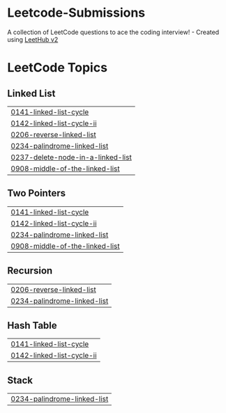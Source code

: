 # Leetcode-Submissions
A collection of LeetCode questions to ace the coding interview! - Created using [LeetHub v2](https://github.com/arunbhardwaj/LeetHub-2.0)

<!---LeetCode Topics Start-->
# LeetCode Topics
## Linked List
|  |
| ------- |
| [0141-linked-list-cycle](https://github.com/Rohit-2710/Leetcode-Submissions/tree/master/0141-linked-list-cycle) |
| [0142-linked-list-cycle-ii](https://github.com/Rohit-2710/Leetcode-Submissions/tree/master/0142-linked-list-cycle-ii) |
| [0206-reverse-linked-list](https://github.com/Rohit-2710/Leetcode-Submissions/tree/master/0206-reverse-linked-list) |
| [0234-palindrome-linked-list](https://github.com/Rohit-2710/Leetcode-Submissions/tree/master/0234-palindrome-linked-list) |
| [0237-delete-node-in-a-linked-list](https://github.com/Rohit-2710/Leetcode-Submissions/tree/master/0237-delete-node-in-a-linked-list) |
| [0908-middle-of-the-linked-list](https://github.com/Rohit-2710/Leetcode-Submissions/tree/master/0908-middle-of-the-linked-list) |
## Two Pointers
|  |
| ------- |
| [0141-linked-list-cycle](https://github.com/Rohit-2710/Leetcode-Submissions/tree/master/0141-linked-list-cycle) |
| [0142-linked-list-cycle-ii](https://github.com/Rohit-2710/Leetcode-Submissions/tree/master/0142-linked-list-cycle-ii) |
| [0234-palindrome-linked-list](https://github.com/Rohit-2710/Leetcode-Submissions/tree/master/0234-palindrome-linked-list) |
| [0908-middle-of-the-linked-list](https://github.com/Rohit-2710/Leetcode-Submissions/tree/master/0908-middle-of-the-linked-list) |
## Recursion
|  |
| ------- |
| [0206-reverse-linked-list](https://github.com/Rohit-2710/Leetcode-Submissions/tree/master/0206-reverse-linked-list) |
| [0234-palindrome-linked-list](https://github.com/Rohit-2710/Leetcode-Submissions/tree/master/0234-palindrome-linked-list) |
## Hash Table
|  |
| ------- |
| [0141-linked-list-cycle](https://github.com/Rohit-2710/Leetcode-Submissions/tree/master/0141-linked-list-cycle) |
| [0142-linked-list-cycle-ii](https://github.com/Rohit-2710/Leetcode-Submissions/tree/master/0142-linked-list-cycle-ii) |
## Stack
|  |
| ------- |
| [0234-palindrome-linked-list](https://github.com/Rohit-2710/Leetcode-Submissions/tree/master/0234-palindrome-linked-list) |
<!---LeetCode Topics End-->